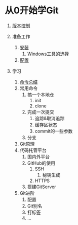 # 从0开始学Git

1. [版本控制](File/1-1版本控制简单介绍.md)

1. 准备工作
   1. [安装](File/2-1Git的安装.md)
      1. [Windows工具的选择](File/2-1-1Windows工具的选择.md)
   2. [配置](File/2-2必须的配置.md)

1. 学习
   1. [命令总结](File/3-1命令总结.md)
   2. 常用命令
      1. 搞一个本地仓
         1. init
         2. clone
      2. 完成一次提交
         1. 追踪&取消追踪
         2. 缓存区状态
         3. commit的一些参数
      3. 分支
   3. Git原理
   4. 代码托管平台
      1. 国内外平台
      2. GitHub的使用
         1. SSH
            1. 秘钥生成
         2. HTTPS
      3. 搭建GitServer
   5. Git进阶
      1. 配置
      2. Git别名
      3. 打标签
      4. ...
